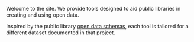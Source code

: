 Welcome to the site. We provide tools designed to aid public libraries in creating and using open data.

Inspired by the public library [open data schemas](https://schema.librarydata.uk), each tool is tailored for a different dataset documented in that project.
